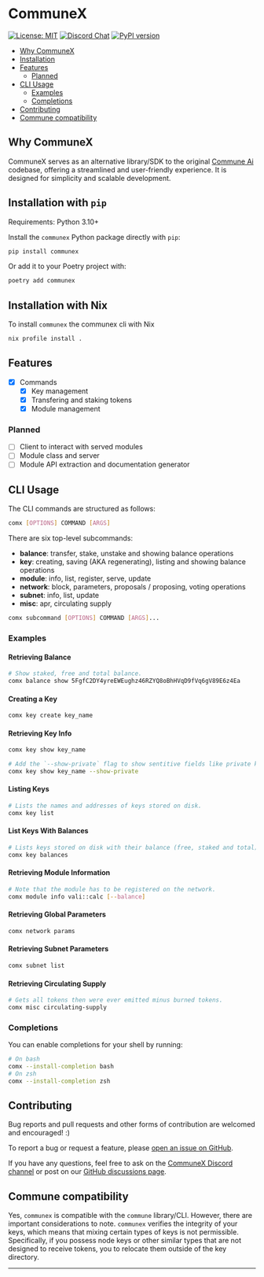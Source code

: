 # CommuneX

[![License: MIT](https://img.shields.io/badge/License-MIT-yellow.svg)](https://opensource.org/licenses/MIT)
[![Discord Chat](https://img.shields.io/badge/discord-join%20chat-blue.svg)](https://go.agicommies.org/commune-discord)
[![PyPI version](https://badge.fury.io/py/communex.svg)](https://pypi.org/project/communex/)

- [Why CommuneX](#why-communex)
- [Installation](#installation)
- [Features](#features)
  - [Planned](#planned)
- [CLI Usage](#cli-usage)
  - [Examples](#examples)
  - [Completions](#completions)
- [Contributing](#contributing)
- [Commune compatibility](#commune-compatibility)

## Why CommuneX

CommuneX serves as an alternative library/SDK to the original [Commune
Ai](https://github.com/commune-ai/commune) codebase, offering a streamlined and
user-friendly experience. It is designed for simplicity and scalable
development.

## Installation with `pip`

Requirements: Python 3.10+

Install the `communex` Python package directly with `pip`:

```sh
pip install communex
```

Or add it to your Poetry project with:

```sh
poetry add communex
```

## Installation with Nix

To install `communex` the communex cli with Nix
```sh
nix profile install .
```

## Features

- [x] Commands
  - [x] Key management
  - [x] Transfering and staking tokens
  - [x] Module management

### Planned

- [ ] Client to interact with served modules
- [ ] Module class and server
- [ ] Module API extraction and documentation generator

## CLI Usage

The CLI commands are structured as follows:

```sh
comx [OPTIONS] COMMAND [ARGS]
```

There are six top-level subcommands:

- **balance**: transfer, stake, unstake and showing balance operations
- **key**: creating, saving (AKA regenerating), listing and showing balance
  operations
- **module**: info, list, register, serve, update
- **network**: block, parameters, proposals / proposing, voting operations
- **subnet**: info, list, update
- **misc**: apr, circulating supply

```sh
comx subcommand [OPTIONS] COMMAND [ARGS]...
```

### Examples

#### Retrieving Balance

```sh
# Show staked, free and total balance.
comx balance show 5FgfC2DY4yreEWEughz46RZYQ8oBhHVqD9fVq6gV89E6z4Ea 
```

#### Creating a Key

```sh
comx key create key_name
```

#### Retrieving Key Info

```sh
comx key show key_name

# Add the `--show-private` flag to show sentitive fields like private key.
comx key show key_name --show-private
```

#### Listing Keys

```sh
# Lists the names and addresses of keys stored on disk.
comx key list 
```

#### List Keys With Balances

```sh
# Lists keys stored on disk with their balance (free, staked and total).
comx key balances
```

#### Retrieving Module Information

```sh
# Note that the module has to be registered on the network.
comx module info vali::calc [--balance] 
```

#### Retrieving Global Parameters

```sh
comx network params
```

#### Retrieving Subnet Parameters

```sh
comx subnet list
```

#### Retrieving Circulating Supply

```sh
# Gets all tokens then were ever emitted minus burned tokens.
comx misc circulating-supply 
```

### Completions

You can enable completions for your shell by running:

```sh
# On bash
comx --install-completion bash
# On zsh
comx --install-completion zsh
```

## Contributing

Bug reports and pull requests and other forms of contribution are welcomed and
encouraged!  :)

To report a bug or request a feature, please [open an issue on GitHub].

If you have any questions, feel free to ask on the [CommuneX Discord channel] or
post on our [GitHub discussions page].

## Commune compatibility

Yes, `communex` is compatible with the `commune` library/CLI. However, there are
important considerations to note. `communex` verifies the integrity of your
keys, which means that mixing certain types of keys is not permissible.
Specifically, if you possess node keys or other similar types that are not
designed to receive tokens, you to relocate them outside of the key
directory.

---

[open an issue on GitHub]: https://github.com/agicommies/communex/issues/new/choose
[CommuneX Discord channel]: https://go.agicommies.org/communex-channel
[GitHub discussions page]: https://github.com/agicommies/communex/discussions
